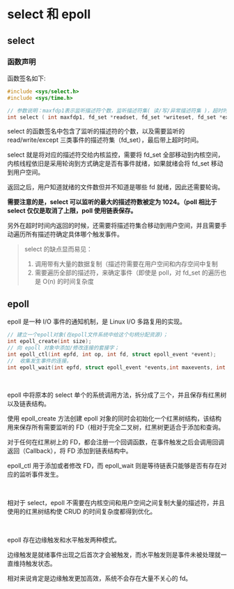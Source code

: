 # select 和 epoll



## select

### 函数声明

函数签名如下:

```c
#include <sys/select.h>
#include <sys/time.h>

// 参数说明：maxfdp1表示监听描述符个数，监听描述符集( 读/写/异常描述符集 )，超时时间
int select ( int maxfdp1, fd_set *readset, fd_set *writeset, fd_set *exceptset, const struct timeval *timeout )
```

select 的函数签名中包含了监听的描述符的个数，以及需要监听的 read/write/except 三类事件的描述符集（fd_set），最后带上超时时间。

select 就是将对应的描述符交给内核监控，需要将 fd_set 全部移动到内核空间，内核线程依旧是采用轮询到方式确定是否有事件就绪，如果就绪会将 fd_set 移动到用户空间。

返回之后，用户知道就绪的文件数但并不知道是哪些 fd 就绪，因此还需要轮询。

**需要注意的是，select 可以监听的最大的描述符数被定为 1024。（poll 相比于  select 仅仅是取消了上限，poll 使用链表保存。**

另外在超时时间内返回的时候，还需要将描述符集合移动到用户空间，并且需要手动遍历所有描述符确定具体哪个触发事件。

> select 的缺点显而易见：
>
> 1. 调用带有大量的数据复制（描述符需要在用户空间和内存空间中复制
> 2. 需要遍历全部的描述符，来确定事件（即使是 poll，对 fd_set 的遍历也是 O(n) 的时间复杂度





## epoll



epoll 是一种 I/O 事件的通知机制，是 Linux I/O 多路复用的实现。

```c
// 建立一个epoll对象(在epoll文件系统中给这个句柄分配资源)；
int epoll_create(int size);  
// 向 epoll 对象中添加/修改连接的套接字；
int epoll_ctl(int epfd, int op, int fd, struct epoll_event *event);  
//  收集发生事件的连接。
int epoll_wait(int epfd, struct epoll_event *events,int maxevents, int timeout);  
```

<br>

epoll 中将原本的 select 单个的系统调用方法，拆分成了三个，并且保存有红黑树以及链表结构。

使用 epoll_create 方法创建 epoll 对象的同时会初始化一个红黑树结构，该结构用来保存所有需要监听的 FD（相对于完全二叉树，红黑树更适合于添加和查询。

对于任何在红黑树上的 FD，都会注册一个回调函数，在事件触发之后会调用回调返回（Callback），将 FD 添加到链表结构中。

epoll_ctl 用于添加或者修改 FD，而 epoll_wait 则是等待链表只能够是否有存在对应的监听事件发生。

<br>

相对于 select，epoll 不需要在内核空间和用户空间之间复制大量的描述符，并且使用的红黑树结构使 CRUD 的时间复杂度都得到优化。

<br>

epoll 存在边缘触发和水平触发两种模式。

边缘触发是就绪事件出现之后首次才会被触发，而水平触发则是事件未被处理就一直维持触发状态。

相对来说肯定是边缘触发更加高效，系统不会存在大量不关心的 fd。